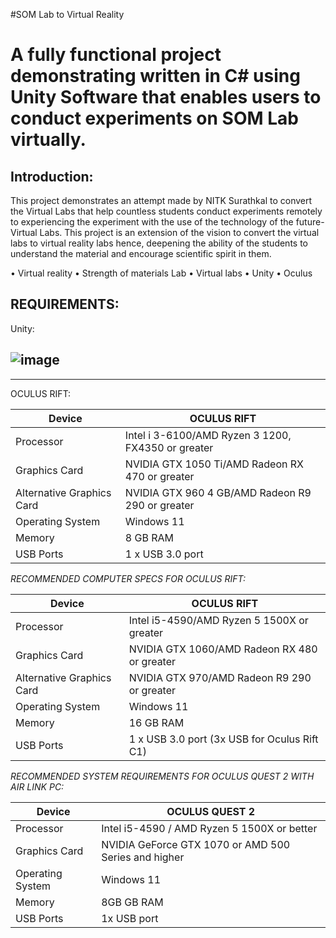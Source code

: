 #SOM Lab to Virtual Reality 
# A fully functional project demonstrating written in C# using Unity Software that enables users to conduct experiments on SOM Lab virtually.

Introduction:
-
This project demonstrates an attempt made by NITK Surathkal to convert the Virtual Labs that help countless students conduct experiments remotely to experiencing the experiment with the use of the technology of the future- Virtual Labs. 
This project is an extension of the vision to convert the virtual labs to virtual reality labs hence, deepening the ability of the students to understand the material and encourage scientific spirit in them.

•	Virtual reality
•	Strength of materials Lab
•	Virtual labs
•	Unity
•	Oculus

REQUIREMENTS:
--
Unity:

![image](https://github.com/VR-Workspace/VR-1/assets/141826322/19cc27b5-0721-49d3-b865-53fe94df45a8)
--------------------------------------------------------------------------------------------------------------------------------------------------------------------

---------

OCULUS RIFT:

|Device                    |      OCULUS RIFT                                  |  
|--------------------------|---------------------------------------------------|
| Processor                |Intel i 3-6100/AMD Ryzen 3 1200, FX4350 or greater |             
|Graphics Card             | NVIDIA GTX 1050 Ti/AMD Radeon RX 470 or greater   |
|Alternative Graphics Card | NVIDIA GTX 960 4 GB/AMD Radeon R9 290 or greater  |                                                
|Operating System          | Windows 11                                        |
|Memory                    | 8 GB RAM                                          |  
|USB Ports                 | 1 x USB 3.0 port                                  |

*RECOMMENDED COMPUTER SPECS FOR OCULUS RIFT:*

|Device                    |      OCULUS RIFT                                  |  
|--------------------------|---------------------------------------------------|
|Processor                 | Intel i5-4590/AMD Ryzen 5 1500X or greater        |             
|Graphics Card             | NVIDIA GTX 1060/AMD Radeon RX 480 or greater      |
|Alternative Graphics Card | NVIDIA GTX 970/AMD Radeon R9 290 or greater       |                                                
|Operating System          | Windows 11                                        |
|Memory                    | 16 GB RAM                                         |  
|USB Ports                 | 1 x USB 3.0 port (3x USB for Oculus Rift C1)      |

*RECOMMENDED SYSTEM REQUIREMENTS FOR OCULUS QUEST 2 WITH AIR LINK PC:*

|Device                    |      OCULUS QUEST 2                                      |  
|--------------------------|----------------------------------------------------------|
|Processor                 | Intel i5-4590 / AMD Ryzen 5 1500X or better              |             
|Graphics Card             | NVIDIA GeForce GTX 1070 or AMD 500 Series and higher     |                                               
|Operating System          | Windows 11                                               |
|Memory                    | 8GB GB RAM                                               |  
|USB Ports                 | 1x USB port                                              |









